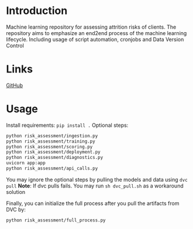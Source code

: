 # Introduction
Machine learning repository for assessing attrition risks of clients. The repository aims to emphasize an end2end process of the machine learning lifecycle. Including usage of script automation, cronjobs and Data Version Control

# Links
[GitHub](https://github.com/abdulazizab2/RiskAssessment)

# Usage
Install requirements: ```pip install .```
Optional steps:
```bash
python risk_assessment/ingestion.py
python risk_assessment/training.py
python risk_assessment/scoring.py
python risk_assessment/deployment.py
python risk_assessment/diagnostics.py
uvicorn app:app
python risk_assessment/api_calls.py
```
You may ignore the optional steps by pulling the models and data using ```dvc pull```
**Note**: If dvc pulls fails. You may run ```sh dvc_pull.sh``` as a workaround solution

Finally, you can initialize the full process after you pull the artifacts from DVC by:
```bash
python risk_assessment/full_process.py
```